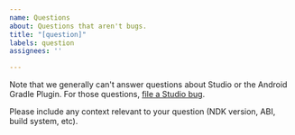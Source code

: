 ```yaml
---
name: Questions
about: Questions that aren't bugs.
title: "[question]"
labels: question
assignees: ''

---
```


Note that we generally can't answer questions about Studio or the Android Gradle
Plugin. For those questions, [file a Studio bug](http://b.android.com).

Please include any context relevant to your question (NDK version, ABI, build
system, etc).
